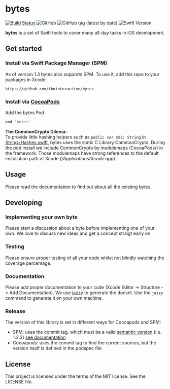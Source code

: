# bytes

[![Build Status](https://travis-ci.org/tbointeractive/bytes.svg?branch=develop)](https://travis-ci.org/tbointeractive/bytes)
![GitHub](https://img.shields.io/github/license/tbointeractive/bytes)
![GitHub tag (latest by date)](https://img.shields.io/github/v/tag/tbointeractive/bytes)
![Swift Version](https://img.shields.io/badge/Swift-5.0-orange.svg)

**bytes** is a set of Swift tools to cover many all-day tasks in iOS development.

## Get started

### Install via Swift Package Manager (SPM)
As of version 1.3 bytes also supports SPM. To use it, add this repo to your packages in Xcode:
```
https://github.com/tbointeractive/bytes
```

### Install via [CocoaPods](http://cocoapods.org/)
Add the bytes Pod
```ruby
pod 'bytes'
```

**The CommonCrypto Dilema:**  
To provide little hashing helpers such as `public var md5: String` in [String+Hashes.swift](https://github.com/tbointeractive/bytes/blob/develop/bytes/bytes/Extensions/String%2BHashes.swift), bytes uses the static C Library CommonCrypto. During the pod install we include CommonCrypto by modulemaps (CocoaPods/) in the framework. Those modulemaps have strong references to the default installation path of Xcode (*/Applications/Xcode.app*).

## Usage
Please read the documentation to find out about all the existing bytes.

## Developing

### Implementing your own byte
Please start a discussion about a byte before implementing one of your own. We love to discuss new ideas and get a concept straigt early on.

### Testing
Please ensure proper testing of all your code whilst not blindly watching the coverage percentage.

### Documentation
Please add proper documentation to your code (Xcode Editor -> Structure -> Add Documentation). We use [jazzy](https://github.com/realm/jazzy) to generate the docset. Use the `jazzy` command to generate it on your own machine.

### Release
The version of this library is set in different ways for Cocoapods and SPM:
* SPM: uses the commit tag, which must be a valid [semantic version](https://semver.org) (i.e. 1.2.3) [see documentation](https://developer.apple.com/documentation/xcode/publishing-a-swift-package-with-xcode)
* Cocoapods: uses the commit tag to find the correct sources, but the version itself is defined in the podspec file

## License
This project is licensed under the terms of the MIT license. See the LICENSE file.
